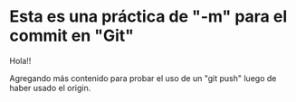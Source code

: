 # Esta es una práctica de "-m" para el commit en "Git"

Hola!!

Agregando más contenido para probar el uso de un "git push" luego de haber usado el origin.

